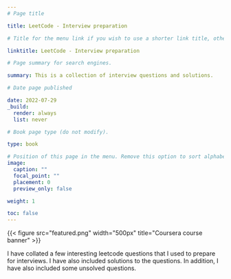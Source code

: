 ```yaml
---
# Page title

title: LeetCode - Interview preparation

# Title for the menu link if you wish to use a shorter link title, otherwise remove this option.

linktitle: LeetCode - Interview preparation

# Page summary for search engines.

summary: This is a collection of interview questions and solutions.

# Date page published

date: 2022-07-29
_build:
  render: always
  list: never

# Book page type (do not modify).

type: book

# Position of this page in the menu. Remove this option to sort alphabetically.
image:
  caption: ""
  focal_point: ""
  placement: 0
  preview_only: false

weight: 1

toc: false
---
```


{{< figure src="featured.png" width="500px" title="Coursera course banner" >}}

I have collated a few interesting leetcode questions that I used to prepare for interviews. I have also included solutions to the questions. In addition, I have also included some unsolved questions.

<!-- {{< list_children >}} -->
